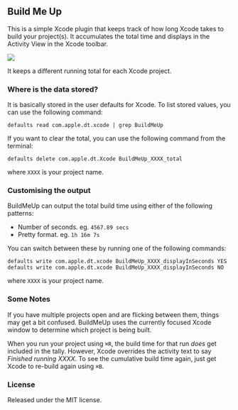 ## Build Me Up
This is a simple Xcode plugin that keeps track of how long Xcode takes to build your project(s). It accumulates the total time and displays in the Activity View in the Xcode toolbar.

<img src="https://raw.githubusercontent.com/edwardaux/BuildMeUp/master/screenshot.png"/>

It keeps a different running total for each Xcode project. 

### Where is the data stored?
It is basically stored in the user defaults for Xcode. To list stored values, you can use the following command:

	defaults read com.apple.dt.xcode | grep BuildMeUp

If you want to clear the total, you can use the following command from the terminal:

	defaults delete com.apple.dt.Xcode BuildMeUp_XXXX_total

where `XXXX` is your project name.

### Customising the output
BuildMeUp can output the total build time using either of the following patterns:

* Number of seconds. eg. `4567.89 secs`
* Pretty format. eg. `1h 16m 7s`

You can switch between these by running one of the following commands:

	defaults write com.apple.dt.xcode BuildMeUp_XXXX_displayInSeconds YES
	defaults write com.apple.dt.xcode BuildMeUp_XXXX_displayInSeconds NO

where `XXXX` is your project name.

### Some Notes
If you have multiple projects open and are flicking between them, things may get a bit confused. BuildMeUp uses the currently focused Xcode window to determine which project is being built. 

When you run your project using `⌘R`, the build time for that run *does* get included in the tally. However, Xcode overrides the activity text to say *Finished running XXXX*. To see the cumulative build time again, just get Xcode to re-build again using `⌘B`.

### License
Released under the MIT license.
